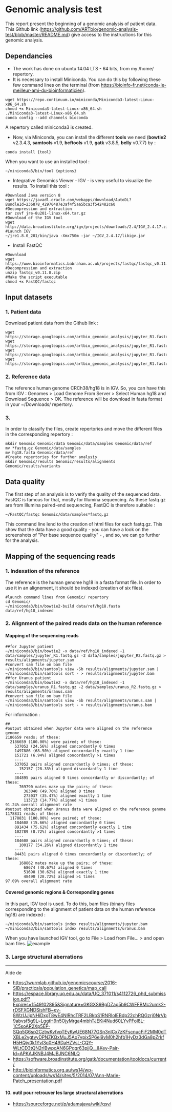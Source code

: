 # Genomic analysis test

This report present the beginning of a genomic analysis of patient data. 
This Github link (https://github.com/ARTbio/genomic-analysis-test/blob/master/README.md) give access to the instructions for this genomic analysis. 

## Dependancies

* The work has done on ubuntu 14.04 LTS - 64 bits, from my /home/ repertory.
* It is necessary to install Miniconda. You can do this by following these few command lines on the terminal (from https://bioinfo-fr.net/conda-le-meilleur-ami-du-bioinformaticien). 
```
wget https://repo.continuum.io/miniconda/Miniconda3-latest-Linux-x86_64.sh
chmod +x Miniconda3-latest-Linux-x86_64.sh
./Miniconda3-latest-Linux-x86_64.sh
conda config --add channels bioconda
```
A repertory called miniconda3 is created. 
* Now, via Miniconda, you can install the different **tools** we need (**bowtie2** v2.3.4.3, **samtools** v1.9, **bcftools** v1.9, **gatk** v3.8.5, **belly** v0.7.7) by :
```
conda install {tool}
```
When you want to use an installed tool :
```
~/miniconda3/bin/tool {options}
```
* Integrative Genomics Viewer - IGV - is very useful to visualize the results. To install this tool :
```
#Download Java version 8
wget https://javadl.oracle.com/webapps/download/AutoDL?BundleId=236878_42970487e3af4f5aa5bca3f542482c60
#Decompression and extraction
tar zxvf jre-8u201-linux-x64.tar.gz
#Download of the IGV tool
wget http://data.broadinstitute.org/igv/projects/downloads/2.4/IGV_2.4.17.zip
#Launch IGV
~/jre1.8.0_201/bin/java -Xmx750m -jar ~/IGV_2.4.17/libigv.jar
```
* Install FastQC
```
#Download
wget https://www.bioinformatics.babraham.ac.uk/projects/fastqc/fastqc_v0.11.8.zip
#Decompression and extraction
unzip fastqc_v0.11.8.zip
#Make the script executable
chmod +x FastQC/fastqc
```

## Input datasets

### 1. Patient data
Download patient data from the Github link :
```
wget https://storage.googleapis.com/artbio_genomic_analysis/jupyter_R1.fastq.gz
wget https://storage.googleapis.com/artbio_genomic_analysis/jupyter_R1.fastq.gz
wget https://storage.googleapis.com/artbio_genomic_analysis/jupyter_R1.fastq.gz
wget https://storage.googleapis.com/artbio_genomic_analysis/jupyter_R1.fastq.gz
```

### 2. Reference data
The reference human genome CRCh38/hg18 is in IGV. So, you can have this from IGV : Genomes > Load Genome From Server > Select Human hg18 and Download Sequence > OK. The reference will be download in fasta format in your ~/Downloads/ repertory. 

### 3. 
In order to classify the files, create repertories and move the different files in the corresponding repertory : 
```
mkdir Genomic Genomic/data Genomic/data/samples Genomic/data/ref
mv *fastq.gz Genomic/data/samples
mv hg18.fasta Genomic/data/ref
#Create repertories for further analysis
mkdir Genomic/results Genomic/results/alignments Genomic/results/variants
```
## Data quality
The first step of an analysis is to verify the quality of the sequenced data. FastQC is famous for that, mostly for Illumina sequencing. As these fastq.gz are from Illumina paired-end sequencing, FastQC is therefore suitable :
```
~/FastQC/fastqc Genomic/data/samples*fastq.gz
```
This command line lend to the creation of html files for each fastq.gz. This show that the data have a good quality - you can have a look on the screenshots of "Per base sequence quality" - , and so, we can go further for the analysis. 

## Mapping of the sequencing reads

### 1. Indexation of the reference
The reference is the human genome hg18 in a fasta format file. In order to use it in an alignement, it should be indexed (creation of six files). 
```
#launch command lines from Genomic/ repertory
cd Genomic/
~/miniconda3/bin/bowtie2-build data/ref/hg18.fasta data/ref/hg18_indexed
```

### 2. Alignment of the paired reads data on the human reference

#### Mapping of the sequencing reads
```
##for Jupyter patient
~/miniconda3/bin/bowtie2 -x data/ref/hg18_indexed -1 data/samples/jupyter_R1.fastq.gz -2 data/samples/jupyter_R2.fastq.gz > results/alignments/jupyter.sam
#convert sam file on bam file
~/miniconda3/bin/samtools view -Sb results/alignments/jupyter.sam | ~/miniconda3/bin/samtools sort - > results/alignments/jupyter.bam
##for Uranus patient
~/miniconda3/bin/bowtie2 -x data/ref/hg18_indexed -1 data/samples/uranus_R1.fastq.gz -2 data/samples/uranus_R2.fastq.gz > results/alignments/uranus.sam
#convert sam file on bam file
~/miniconda3/bin/samtools view -Sb results/alignments/uranus.sam | ~/miniconda3/bin/samtools sort - > results/alignments/uranus.bam
```
For information :
```
##
#output obtained when Jupyter data were aligned on the reference genome
2186659 reads; of these:
  2186659 (100.00%) were paired; of these:
    537052 (24.56%) aligned concordantly 0 times
    1497886 (68.50%) aligned concordantly exactly 1 time
    151721 (6.94%) aligned concordantly >1 times
    ----
    537052 pairs aligned concordantly 0 times; of these:
      152157 (28.33%) aligned discordantly 1 time
    ----
    384895 pairs aligned 0 times concordantly or discordantly; of these:
      769790 mates make up the pairs; of these:
        383040 (49.76%) aligned 0 times
        273037 (35.47%) aligned exactly 1 time
        113713 (14.77%) aligned >1 times
91.24% overall alignment rate
#output obtained when Uranus data were aligned on the reference genome 
1178831 reads; of these:
  1178831 (100.00%) were paired; of these:
    184608 (15.66%) aligned concordantly 0 times
    891434 (75.62%) aligned concordantly exactly 1 time
    102789 (8.72%) aligned concordantly >1 times
    ----
    184608 pairs aligned concordantly 0 times; of these:
      100177 (54.26%) aligned discordantly 1 time
    ----
    84431 pairs aligned 0 times concordantly or discordantly; of these:
      168862 mates make up the pairs; of these:
        68674 (40.67%) aligned 0 times
        51698 (30.62%) aligned exactly 1 time
        48490 (28.72%) aligned >1 times
97.09% overall alignment rate
```
#### Covered genomic regions & Corresponding genes
In this part, IGV tool is used. To do this, bam files (binary files corresponding to the alignment of patient data on the human reference hg18) are indexed :
```
~/miniconda3/bin/samtools index results/alignments/jupyter.bam
~/miniconda3/bin/samtools index results/alignments/uranus.bam
```
When you have launched IGV tool, go to File > Load from File... > and open bam files. 
![example](https://raw.githubusercontent.com/SMORTAZA/Genomic_test/master/chr22_IGV.png?token=Abv5cg35NaceFK0T4bps4-SkC5fG7TFLks5cWYvzwA%3D%3D)

### 3. Large structural aberrations


--------------------------------------------------------------------------------

Aide de 
* https://wurmlab.github.io/genomicscourse/2016-SIB/practicals/population_genetics/map_call
* https://espace.library.uq.edu.au/data/UQ_371011/s4112726_phd_submission.pdf?Expires=1549102895&Signature=GKGXS9BgDZag5b9CWFFBMc2umk2-rDSFXGNDSishFB~ev-8WzUJipNHiDxgT8wE4NlRhcTRF2LBkbS1RNRIoIEBdp22chRQGzrj0NrVb9abvsf5g9L~LggtH9n5OjyMrga4mbhTJEKi4Nud60LYvPFol8L-1C5soAR2Xp5EP-SQq5G6sp2CztwKvfvpTEyKwUE68N77GSn3nICx7zKFscnucFiF2MM0dTXBLe2vgtvyDPNZKQxMuJ5Ao7ypjx5P6el9vM0h2hfb1HyDz3dGa8pZrkfH5HQjy0k1Yvl3o0H49DaHZVsL-CQY-WLtCD3tQN2rIBwpoAN6GPqqr63pjjQ__&Key-Pair-Id=APKAJKNBJ4MJBJNC6NLQ
* https://software.broadinstitute.org/gatk/documentation/tooldocs/current/
* http://bioinformatics.org.au/ws14/wp-content/uploads/ws14/sites/5/2014/07/Ann-Marie-Patch_presentation.pdf


#### 10. outil pour retrouver les large structural aberrations

- https://sourceforge.net/p/adamajava/wiki/qsv/

